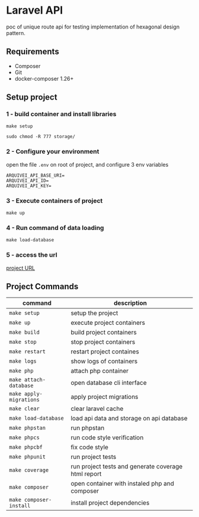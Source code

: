 # Laravel  API

poc of unique route api for testing implementation of 
hexagonal design pattern. 
## Requirements

+ Composer
+ Git
+ docker-composer 1.26+

## Setup project

### 1 - build container and install libraries 
```shell script
make setup

sudo chmod -R 777 storage/
```

### 2 - Configure your environment

open the file `.env` on root of project, and configure 3 env variables

```env
ARQUIVEI_API_BASE_URI=
ARQUIVEI_API_ID=
ARQUIVEI_API_KEY=
```

### 3 - Execute containers of project 
```env
make up 
```

### 4 - Run command of data loading

```
make load-database
```


### 5 - access the url
[project URL](http://127.0.0.1:5080/api/v1/nfe/value/54848546588)


## Project Commands

| command                      |                      description  |
|------------------------------|-----------------------------------|
| `make setup`                 | setup the project
| `make up`                    | execute project containers 
| `make build`                 | build project containers 
| `make stop`                  | stop project containers
| `make restart`               | restart project containes
| `make logs`                  | show logs of containers 
| `make php`                   | attach php container
| `make attach-database`       | open database cli interface
| `make apply-migrations`      | apply project migrations
| `make clear`                 | clear laravel cache
| `make load-database`         | load api data and storage on api database
| `make phpstan`               | run phpstan
| `make phpcs`                 | run code style verification
| `make phpcbf`                | fix code style 
| `make phpunit`               | run project tests 
| `make coverage`              | run project tests and generate coverage html report 
| `make composer`              | open container with instaled php and composer
| `make composer-install`      | install project dependencies
